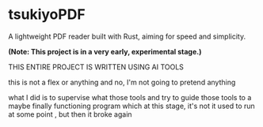 # tsukiyoPDF

A lightweight PDF reader built with Rust, aiming for speed and simplicity.

**(Note: This project is in a very early, experimental stage.)**

THIS ENTIRE PROJECT IS WRITTEN USING AI TOOLS

this is not a flex or anything and no, I'm not going to pretend anything

what I did is to supervise what those tools and try to guide those tools to a maybe finally functioning program
which at this stage, it's not
it used to run at some point , but then it broke again
